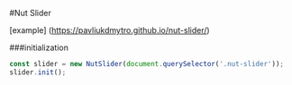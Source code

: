 #Nut Slider

[example]  (https://pavliukdmytro.github.io/nut-slider/)

###initialization

```javascript
const slider = new NutSlider(document.querySelector('.nut-slider'));
slider.init();
```